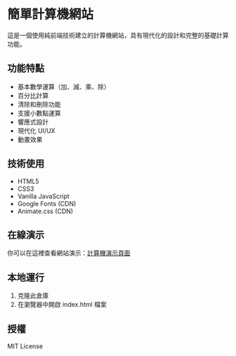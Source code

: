 # 簡單計算機網站

這是一個使用純前端技術建立的計算機網站，具有現代化的設計和完整的基礎計算功能。

## 功能特點

- 基本數學運算（加、減、乘、除）
- 百分比計算
- 清除和刪除功能
- 支援小數點運算
- 響應式設計
- 現代化 UI/UX
- 動畫效果

## 技術使用

- HTML5
- CSS3
- Vanilla JavaScript
- Google Fonts (CDN)
- Animate.css (CDN)

## 在線演示

你可以在這裡查看網站演示：[計算機演示頁面](https://homeher.github.io/calculator/)

## 本地運行

1. 克隆此倉庫
2. 在瀏覽器中開啟 index.html 檔案

## 授權

MIT License
